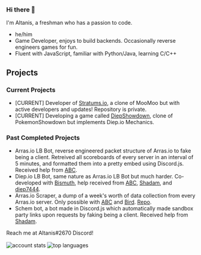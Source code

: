 <!--
**CoderSudaWuda/CoderSudaWuda** is a ✨ _special_ ✨ repository because its `README.md` (this file) appears on your GitHub profile.

Here are some ideas to get you started:

- 🔭 I’m currently working on ...
- 🌱 I’m currently learning ...
- 👯 I’m looking to collaborate on ...
- 🤔 I’m looking for help with ...
- 💬 Ask me about ...
- 📫 How to reach me: ...
- 😄 Pronouns: ...
- ⚡ Fun fact: ...
-->

### Hi there 👋
I'm Altanis, a freshman who has a passion to code.

- he/him
- Game Developer, enjoys to build backends. Occasionally reverse engineers games for fun.
- Fluent with JavaScript, familiar with Python/Java, learning C/C++

## Projects
### Current Projects 
- [CURRENT] Developer of [Stratums.io](https://stratums.io), a clone of MooMoo but with active developers and updates! Repository is private.
- [CURRENT] Developing a game called [DiepShowdown](https://github.com/CoderSudaWuda/DiepShowdown), clone of PokemonShowdown but implements Diep.io Mechanics.
### Past Completed Projects
- Arras.io LB Bot, reverse engineered packet structure of Arras.io to fake being a client. Retreived all scoreboards of every server in an interval of 5 minutes, and formatted them into a pretty embed using Discord.js. Received help from [ABC](https://github.com/ABCxFF).
- Diep.io LB Bot, same nature as Arras.io LB Bot but much harder. Co-developed with [Bismuth](https://github.com/fractallized), help received from [ABC](https://github.com/ABCxFF), [Shadam](https://github.com/supahero1), and [diep7444](https://github.com/diepiodiscord).
- Arras.io Scraper, a dump of a week's worth of data collection from every Arras.io server. Only possible with [ABC](https://github.com/ABCxFF) and [Bird](https://github.com/lolbird). [Repo](https://github.com/ABCxFF/db).
- Schem bot, a bot made in Discord.js which automatically made sandbox party links upon requests by faking being a client. Received help from [Shadam](https://github.com/supahero1).

Reach me at Altanis#2670 Discord!

<img 
  align="center" 
  src="https://github-readme-stats.vercel.app/api?username=Altanis&show_icons=true&theme=cobalt&count_private=true" 
  alt="account stats"
  />
<img 
  align="center" 
  src="https://github-readme-stats.vercel.app/api/top-langs/?username=Altanis&layout=compact&theme=cobalt&langs_count=2" 
  alt="top languages" />
